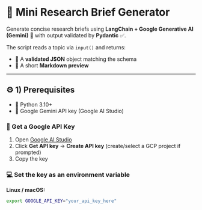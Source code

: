 # 🔎 Mini Research Brief Generator  

Generate concise research briefs using **LangChain + Google Generative AI (Gemini)** 🤖 with output validated by **Pydantic** ✅.  

The script reads a topic via `input()` and returns:  
- 📂 A **validated JSON** object matching the schema  
- 📝 A short **Markdown preview**  

---

## ⚙️ 1) Prerequisites  

- 🐍 Python 3.10+  
- 🔑 Google Gemini API key (Google AI Studio)  

### 🔐 Get a Google API Key  
1. Open [Google AI Studio](https://aistudio.google.com/)  
2. Click **Get API key** → **Create API key** (create/select a GCP project if prompted)  
3. Copy the key  

### 💻 Set the key as an environment variable  
**Linux / macOS:**  
```bash
export GOOGLE_API_KEY="your_api_key_here"
